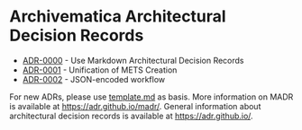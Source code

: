 # Archivematica Architectural Decision Records

<!-- markdownlint-disable MD013 -->
<!-- adrlog -->

- [ADR-0000](0000-use-markdown-architectural-decision-records.md) - Use Markdown Architectural Decision Records
- [ADR-0001](0001-unification-of-mets-creation.md) - Unification of METS Creation
- [ADR-0002](0002-json-encoded-workflow.md) - JSON-encoded workflow

<!-- adrlogstop -->
<!-- markdownlint-enable MD013 -->

For new ADRs, please use [template.md](template.md) as basis.
More information on MADR is available at <https://adr.github.io/madr/>.
General information about architectural decision records is available at <https://adr.github.io/>.
